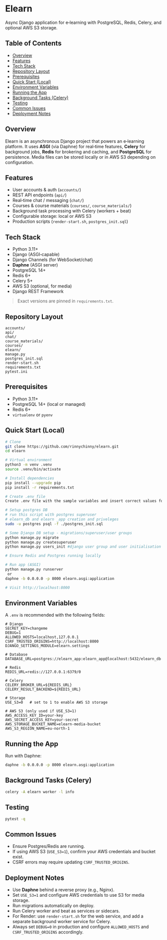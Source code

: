 # Elearn

Async Django application for e‑learning with PostgreSQL, Redis, Celery, and optional AWS S3 storage.

## Table of Contents
- [Overview](#overview)
- [Features](#features)
- [Tech Stack](#tech-stack)
- [Repository Layout](#repository-layout)
- [Prerequisites](#prerequisites)
- [Quick Start (Local)](#quick-start-local)
- [Environment Variables](#environment-variables)
- [Running the App](#running-the-app)
- [Background Tasks (Celery)](#background-tasks-celery)
- [Testing](#testing)
- [Common Issues](#common-issues)
- [Deployment Notes](#deployment-notes)

## Overview
Elearn is an asynchronous Django project that powers an e‑learning platform. It uses **ASGI** (via Daphne) for real‑time features, **Celery** for background jobs, **Redis** for brokering and caching, and **PostgreSQL** for persistence. Media files can be stored locally or in AWS S3 depending on configuration.

## Features
- User accounts & auth (`accounts/`)
- REST API endpoints (`api/`)
- Real‑time chat / messaging (`chat/`)
- Courses & course materials (`courses/`, `course_materials/`)
- Background task processing with Celery (workers + beat)
- Configurable storage: local or AWS S3
- Production scripts (`render-start.sh`, `postgres_init.sql`)

## Tech Stack
- Python 3.11+
- Django (ASGI‑capable)
- Django Channels (for WebSocket/chat)
- **Daphne** (ASGI server)
- PostgreSQL 14+
- Redis 6+
- Celery 5+
- AWS S3 (optional, for media)
- Django REST Framework

> Exact versions are pinned in `requirements.txt`.

## Repository Layout
```
accounts/
api/
chat/
course_materials/
courses/
elearn/
manage.py
postgres_init.sql
render-start.sh
requirements.txt
pytest.ini
```

## Prerequisites
- Python 3.11+
- PostgreSQL 14+ (local or managed)
- Redis 6+
- `virtualenv` or `pyenv`

## Quick Start (Local)
```bash
# Clone
git clone https://github.com/rinnychinny/elearn.git
cd elearn

# Virtual environment
python3 -m venv .venv
source .venv/bin/activate

# Install dependencies
pip install --upgrade pip
pip install -r requirements.txt

# Create .env file
Create .env file with the sample variables and insert correct values for your environment.

# Setup postgres DB
# run this script with postgres superuser
# elearn_db and elearn _app creation and priveleges
sudo -u postgres psql -f ./postgres_init.sql

# Some Django DB setup - migrations/superuser/user groups
python manage.py migrate
python manage.py createsuperuser
python manage.py users_init #django user group and user initialisation

# Ensure Redis and Postgres running locally

# Run app (ASGI)
python manage.py runserver
 or
daphne -b 0.0.0.0 -p 8000 elearn.asgi:application

# Visit http://localhost:8000
```

## Environment Variables
A `.env` is recommended with the following fields:

```dotenv
# Django
SECRET_KEY=changeme
DEBUG=1
ALLOWED_HOSTS=localhost,127.0.0.1
CSRF_TRUSTED_ORIGINS=http://localhost:8000
DJANGO_SETTINGS_MODULE=elearn.settings

# Database
DATABASE_URL=postgres://elearn_app:elearn_app@localhost:5432/elearn_db

# Redis
REDIS_URL=redis://127.0.0.1:6379/0

# Celery
CELERY_BROKER_URL=${REDIS_URL}
CELERY_RESULT_BACKEND=${REDIS_URL}

# Storage
USE_S3=0   # set to 1 to enable AWS S3 storage

# AWS S3 (only used if USE_S3=1)
AWS_ACCESS_KEY_ID=your-key
AWS_SECRET_ACCESS_KEY=your-secret
AWS_STORAGE_BUCKET_NAME=elearn-media-bucket
AWS_S3_REGION_NAME=eu-north-1
```

## Running the App
Run with Daphne:
```bash
daphne -b 0.0.0.0 -p 8000 elearn.asgi:application
```

## Background Tasks (Celery)
```bash
celery -A elearn worker -l info
```

## Testing
```bash
pytest -q
```

## Common Issues
- Ensure Postgres/Redis are running.
- If using AWS S3 (`USE_S3=1`), confirm your AWS credentials and bucket exist.
- CSRF errors may require updating `CSRF_TRUSTED_ORIGINS`.

## Deployment Notes
- Use **Daphne** behind a reverse proxy (e.g., Nginx).
- Set `USE_S3=1` and configure AWS credentials to use S3 for media storage.
- Run migrations automatically on deploy.
- Run Celery worker and beat as services or sidecars.
- For Render: use `render-start.sh` for the web service, and add a separate background worker service for Celery.
- Always set `DEBUG=0` in production and configure `ALLOWED_HOSTS` and `CSRF_TRUSTED_ORIGINS` accordingly.


